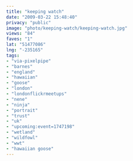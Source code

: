 ```yaml
---
title: "keeping watch"
date: "2009-03-22 15:48:40"
privacy: "public"
image: "photo/keeping-watch/keeping-watch.jpg"
views: "84"
faves: "1"
lat: "51477086"
lng: "-235165"
tags:
- "via-pixelpipe"
- "barnes"
- "england"
- "hawaiian"
- "goose"
- "london"
- "londonflickrmeetups"
- "nene"
- "ninja"
- "portrait"
- "trust"
- "uk"
- "upcoming:event=1747198"
- "wetland"
- "wildfowl"
- "wwt"
- "hawaiian goose"
---
```

<a href="/photos/2009/03/22/keeping-watch"></a>
